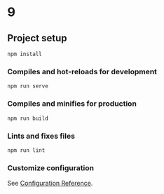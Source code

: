 <!--
 * @Author: hvinci
 * @Date: 2023-10-23 22:54:25
 * @LastEditors: hvinci
 * @LastEditTime: 2023-11-06 15:10:50
 * @Description: 
 * 
 * Copyright (c) 2023 by ${git_name_email}, All Rights Reserved. 
-->
# 9

## Project setup
```
npm install
```

### Compiles and hot-reloads for development
```
npm run serve
```

### Compiles and minifies for production
```
npm run build
```

### Lints and fixes files
```
npm run lint
```

### Customize configuration
See [Configuration Reference](https://cli.vuejs.org/config/).
